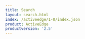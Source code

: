 ```yaml
---
title: Search
layout: search.html
index: /activeedge/1-0/index.json
product: ActiveEdge
productversion: '2.5'
---
```




